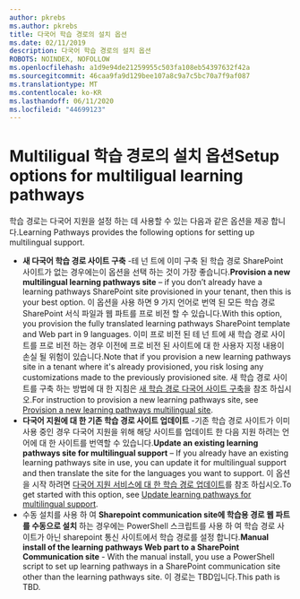 ```yaml
---
author: pkrebs
ms.author: pkrebs
title: 다국어 학습 경로의 설치 옵션
ms.date: 02/11/2019
description: 다국어 학습 경로의 설치 옵션
ROBOTS: NOINDEX, NOFOLLOW
ms.openlocfilehash: a1d9e94de21259955c503fa108eb54397632f42a
ms.sourcegitcommit: 46caa9fa9d129bee107a8c9a7c5bc70a7f9af087
ms.translationtype: MT
ms.contentlocale: ko-KR
ms.lasthandoff: 06/11/2020
ms.locfileid: "44699123"
---
```

# <a name="setup-options-for-multiligual-learning-pathways"></a><span data-ttu-id="11895-103">Multiligual 학습 경로의 설치 옵션</span><span class="sxs-lookup"><span data-stu-id="11895-103">Setup options for multiligual learning pathways</span></span>
<span data-ttu-id="11895-104">학습 경로는 다국어 지원을 설정 하는 데 사용할 수 있는 다음과 같은 옵션을 제공 합니다.</span><span class="sxs-lookup"><span data-stu-id="11895-104">Learning Pathways provides the following options for setting up multilingual support.</span></span>
- <span data-ttu-id="11895-105">**새 다국어 학습 경로 사이트 구축** -테 넌 트에 이미 구축 된 학습 경로 SharePoint 사이트가 없는 경우에는이 옵션을 선택 하는 것이 가장 좋습니다.</span><span class="sxs-lookup"><span data-stu-id="11895-105">**Provision a new multilingual learning pathways site** – if you don’t already have a learning pathways SharePoint site provisioned in your tenant, then this is your best option.</span></span> <span data-ttu-id="11895-106">이 옵션을 사용 하면 9 가지 언어로 번역 된 모든 학습 경로 SharePoint 서식 파일과 웹 파트를 프로 비전 할 수 있습니다.</span><span class="sxs-lookup"><span data-stu-id="11895-106">With this option, you provision the fully translated learning pathways SharePoint template and Web part in 9 languages.</span></span> <span data-ttu-id="11895-107">이미 프로 비전 된 테 넌 트에 새 학습 경로 사이트를 프로 비전 하는 경우 이전에 프로 비전 된 사이트에 대 한 사용자 지정 내용이 손실 될 위험이 있습니다.</span><span class="sxs-lookup"><span data-stu-id="11895-107">Note that if you provision a new learning pathways site in a tenant where it's already provisioned, you risk losing any customizations made to the previously provisioned site.</span></span> <span data-ttu-id="11895-108">새 학습 경로 사이트를 구축 하는 방법에 대 한 지침은 [새 학습 경로 다국어 사이트 구축](custom_provision_ml.md)을 참조 하십시오.</span><span class="sxs-lookup"><span data-stu-id="11895-108">For instruction to provision a new learning pathways site, see [Provision a new learning pathways multilingual site](custom_provision_ml.md).</span></span>
- <span data-ttu-id="11895-109">**다국어 지원에 대 한 기존 학습 경로 사이트 업데이트** -기존 학습 경로 사이트가 이미 사용 중인 경우 다국어 지원을 위해 해당 사이트를 업데이트 한 다음 지원 하려는 언어에 대 한 사이트를 번역할 수 있습니다.</span><span class="sxs-lookup"><span data-stu-id="11895-109">**Update an existing learning pathways site for multilingual support** – If you already have an existing learning pathways site in use, you can update it for multilingual support and then translate the site for the languages you want to support.</span></span> <span data-ttu-id="11895-110">이 옵션을 시작 하려면 [다국어 지원 서비스에 대 한 학습 경로 업데이트](custom_update_ml.md)를 참조 하십시오.</span><span class="sxs-lookup"><span data-stu-id="11895-110">To get started with this option, see [Update learning pathways for multilingual support](custom_update_ml.md).</span></span> 
- <span data-ttu-id="11895-111">수동 설치를 사용 하 여 **Sharepoint communication site에 학습용 경로 웹 파트를 수동으로 설치** 하는 경우에는 PowerShell 스크립트를 사용 하 여 학습 경로 사이트가 아닌 sharepoint 통신 사이트에서 학습 경로를 설정 합니다.</span><span class="sxs-lookup"><span data-stu-id="11895-111">**Manual install of the learning pathways Web part to a SharePoint Communication site** - With the manual install, you use a PowerShell script to set up learning pathways in a SharePoint communication site other than the learning pathways site.</span></span> <span data-ttu-id="11895-112">이 경로는 TBD입니다.</span><span class="sxs-lookup"><span data-stu-id="11895-112">This path is TBD.</span></span>   

